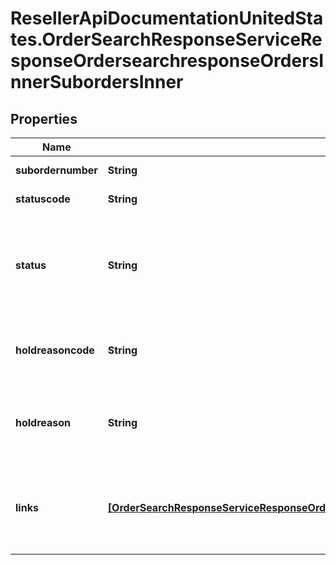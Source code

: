# ResellerApiDocumentationUnitedStates.OrderSearchResponseServiceResponseOrdersearchresponseOrdersInnerSubordersInner

## Properties

Name | Type | Description | Notes
------------ | ------------- | ------------- | -------------
**subordernumber** | **String** | A sub order number | [optional] 
**statuscode** | **String** | Order status code | [optional] 
**status** | **String** | Details of the order statuscode - i.e. statuscode &#x3D; 4 then status &#x3D; SHIPPED | [optional] 
**holdreasoncode** | **String** | Will be returned in case of order on hold | [optional] 
**holdreason** | **String** | Reason for order hold - will be returned if the order is on hold | [optional] 
**links** | [**[OrderSearchResponseServiceResponseOrdersearchresponseOrdersInnerSubordersInnerLinksInner]**](OrderSearchResponseServiceResponseOrdersearchresponseOrdersInnerSubordersInnerLinksInner.md) | HATEOAS links for the details and invoices of the sub-orders if available | [optional] 



